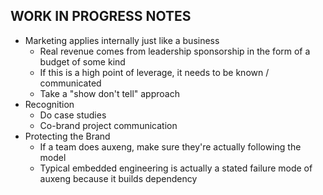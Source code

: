 ## WORK IN PROGRESS NOTES
- Marketing applies internally just like a business
    - Real revenue comes from leadership sponsorship in the form of a budget of some kind
    - If this is a high point of leverage, it needs to be known / communicated
    - Take a "show don't tell" approach
- Recognition
    - Do case studies
    - Co-brand project communication
- Protecting the Brand
    - If a team does auxeng, make sure they're actually following the model
    - Typical embedded engineering is actually a stated failure mode of auxeng because it builds dependency